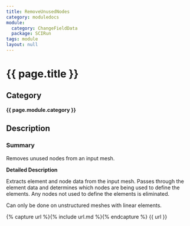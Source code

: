 ```yaml
---
title: RemoveUnusedNodes
category: moduledocs
module:
  category: ChangeFieldData
  package: SCIRun
tags: module
layout: null
---
```


# {{ page.title }}

## Category

**{{ page.module.category }}**

## Description

### Summary

Removes unused nodes from an input mesh.

**Detailed Description**

Extracts element and node data from the input mesh. Passes through the element data and determines which nodes are being used to define the elements. Any nodes not used to define the elements is eliminated.

Can only be done on unstructured meshes with linear elements.

{% capture url %}{% include url.md %}{% endcapture %}
{{ url }}
